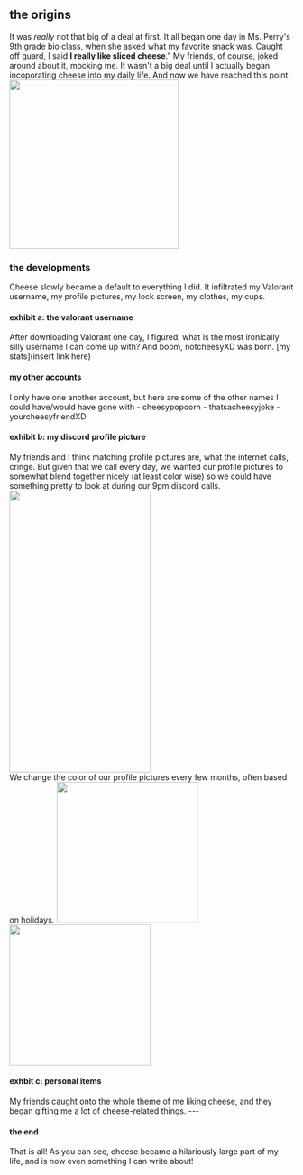 

## the origins
It was *really* not that big of a deal at first. It all began one day in Ms. Perry's 9th grade bio class, when she asked what my favorite snack was. Caught off guard, I said **I really like sliced cheese**." My friends, of course, joked around about it, mocking me. It wasn't a big deal until I actually began incoporating cheese into my daily life. And now we have reached this point.
<img src="https://user-images.githubusercontent.com/114502698/192648480-9e78fa94-3c73-437d-a6bd-90a2c016b80f.PNG" width="300" height="300">
<br>
<h3> the developments </h3>
Cheese slowly became a default to everything I did. It infiltrated my Valorant username, my profile pictures, my lock screen, my clothes, my cups. 
 <h4> exhibit a: the valorant username </h4>
After downloading Valorant one day, I figured, what is the most ironically silly username I can come up with? And boom, notcheesyXD was born. 
[my stats](insert link here)
 <h4> my other accounts </h4>
I only have one another account, but here are some of the other names I could have/would have gone with 
- cheesypopcorn
- thatsacheesyjoke
- yourcheesyfriendXD
 <h4>  exhibit b: my discord profile picture  </h4>
My friends and I think matching profile pictures are, what the internet calls, cringe. But given that we call every day, we wanted our profile pictures to somewhat blend together nicely (at least color wise) so we could have something pretty to look at during our 9pm discord calls. 
 <img src="https://user-images.githubusercontent.com/114502698/192647916-3f6369ae-b5af-4032-8059-d54dac495ddc.PNG" width="250" height="500"> 
<br>
We change the color of our profile pictures every few months, often based on holidays. 

 <img src="https://user-images.githubusercontent.com/114502698/192648037-2ef88477-c7f8-4e02-931c-7d1cc2bcb42f.PNG" width="250" height="250">
<img src="https://user-images.githubusercontent.com/114502698/192648116-6e91898a-1c42-437c-9efc-c825052cf94a.PNG" width="250" height="250"> 

<h4>  exhbit c: personal items   </h4>
My friends caught onto the whole theme of me liking cheese, and they began gifting me a lot of cheese-related things. 
---
<h4> the end   </h4>
That is all! As you can see, cheese became a hilariously large part of my life, and is now even something I can write about!



